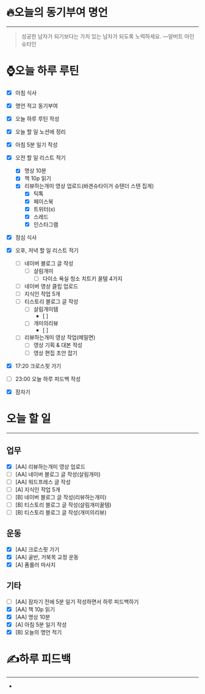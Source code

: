 # 🔥오늘의 동기부여 명언

---
> 성공한 남자가 되기보다는 가치 있는 남자가 되도록 노력하세요.
> —알버트 아인슈타인

# ⌚오늘 하루 루틴
- [x] 아침 식사
- [x] 명언 적고 동기부여
- [x] 오늘 하루 루틴 작성
- [x] 오늘 할 일 노션에 정리
- [x] 아침 5분 일기 작성
- [x] 오전 할 일 리스트 적기
	- [x] 명상 10분
	- [x] 책 10p 읽기
	- [x] 리뷰하는개미 영상 업로드(바겐슈타이거 슈탠더 스텐 집게)
		- [x] 틱톡
		- [x] 페이스북
		- [x] 트위터(x)
		- [x] 스레드
		- [x] 인스타그램
- [x] 점심 식사
- [x] 오후, 저녁 할 일 리스트 적기
	- [ ] 네이버 블로그 글 작성
		- [ ] 살림개미
			- [ ] 다이소 욕실 청소 치트키 꿀템 4가지
	- [ ] 네이버 영상 클립 업로드
    - [ ] 지식인 작업 5개
    - [ ] 티스토리 블로그 글 작성
        - [ ] 살림개미템
            - [ ] 
        - [ ] 개미의리뷰
            - [ ] 
	- [ ] 리뷰하는개미 영상 작업(메밀면)
		- [ ] 영상 기획 & 대본 작성
		- [ ] 영상 편집 초안 잡기
- [x] 17:20 크로스핏 가기
- [ ] 23:00 오늘 하루 피드백 작성
- [x] 잠자기


# 오늘 할 일
---
## 업무
- [x] [AA] 리뷰하는개미 영상 업로드
- [ ] [AA] 네이버 블로그 글 작성(살림개미)
- [ ] [AA] 워드프레스 글 작성
- [ ] [A] 지식인 작업 5개
- [ ] [B] 네이버 블로그 글 작성(리뷰하는개미)
- [ ] [B] 티스토리 블로그 글 작성(살림개미꿀템)
- [ ] [B] 티스토리 블로그 글 작성(개미의리뷰)

## 운동
- [x] [AA] 크로스핏 가기
- [x] [AA] 골반, 거북목 교정 운동
- [x] [A] 폼롤러 마사지

## 기타
- [ ] [AA] 잠자기 전에 5분 일기 작성하면서 하루 피드백하기
- [x] [AA] 책 10p 읽기
- [x] [AA] 명상 10분
- [x] [A] 아침 5분 일기 작성
- [x] [B] 오늘의 명언 적기

# ✍하루 피드백

---
- 